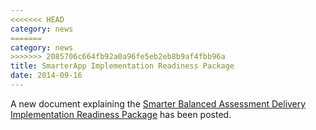 ```yaml
---
<<<<<<< HEAD
category: news
=======
category: news
>>>>>>> 2085706c664fb92a0a96fe5eb2eb8b9af4fbb96a
title: SmarterApp Implementation Readiness Package
date: 2014-09-16
---
```


A new document explaining the [Smarter Balanced Assessment Delivery Implementation Readiness Package](http://www.smarterapp.org/documents/ImplementationReadinessPackage.pdf) has been posted.